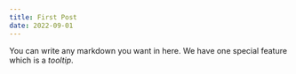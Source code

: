 ```yaml
---
title: First Post
date: 2022-09-01
---
```


You can write any markdown you want in here. We have one special feature which is a *tooltip*. 